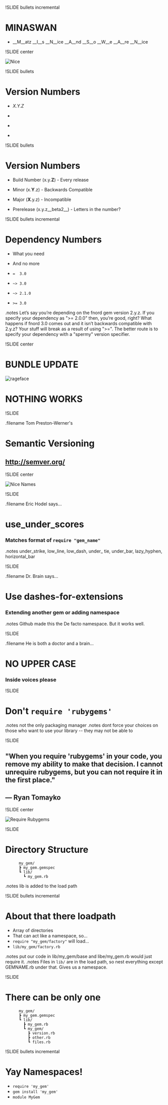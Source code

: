 !SLIDE bullets incremental

# MINASWAN
* __M__atz __I__s __N__ice __A__nd __S__o __W__e __A__re __N__ice

!SLIDE center

![Nice](matz.png)

!SLIDE bullets
# Version Numbers

 * _X.Y.Z_

 * &nbsp;

 * &nbsp;

 * &nbsp;

!SLIDE bullets
# Version Numbers

 * Build Number (x.y.__Z__) - Every release

 * Minor (x.__Y__.z) - Backwards Compatible

 * Major (__X__.y.z) - Incompatible

 * Prerelease (x.y.z__beta2__) - Letters in the number?

!SLIDE bullets incremental
# Dependency Numbers

 * What you need

 * And no more

 * `=  3.0`

 * `~> 3.0`

 * `~> 2.1.0`

 * `>= 3.0`

.notes Let’s say you’re depending on the fnord gem version 2.y.z. If you specify your dependency as ">= 2.0.0" then, you’re good, right? What happens if fnord 3.0 comes out and it isn’t backwards compatible with 2.y.z? Your stuff will break as a result of using ">=". The better route is to specify your dependency with a "spermy" version specifier.


!SLIDE center

# BUNDLE UPDATE
![rageface](ragetest.png)
# NOTHING WORKS

!SLIDE

.filename Tom Preston-Werner's
# Semantic Versioning
## http://semver.org/



!SLIDE center

![Nice Names](names.png)

!SLIDE

.filename Eric Hodel says...

# use\_under\_scores

### Matches format of `require "gem_name"`

.notes under\_strike, low\_line, low\_dash, under\_ tie, under\_bar, lazy\_hyphen, horizontal\_bar

!SLIDE

.filename Dr. Brain says...

# Use dashes-for-extensions

### Extending another gem or adding namespace

.notes Github made this the De facto namespace. But it works well.

!SLIDE

.filename He is both a doctor and a brain...

# NO UPPER CASE

### Inside voices please

!SLIDE

# Don't `require 'rubygems'`

.notes not the only packaging manager
.notes dont force your choices on those who want to use your library -- they may not be able to

!SLIDE

## "When you require 'rubygems' in your code, you remove my ability to make that decision. I cannot unrequire rubygems, but you can not require it in the first place."
## — Ryan Tomayko

!SLIDE center

![Require Rubygems](require_xzibit.png)


!SLIDE

# Directory Structure

          my_gem/
          ┣ my_gem.gemspec
          ┗ lib/
            ┗ my_gem.rb

.notes lib is added to the load path

!SLIDE bullets incremental

# About that there loadpath

 * Array of directories
 * That can act like a namespace, so...
 * `require "my_gem/factory"` will load...
 * `lib/my_gem/factory.rb`

.notes put our code in lib/my_gem/base and libe/my_gem.rb would just require it.
.notes Files in `lib/` are in the load path, so nest everything except GEMNAME.rb under that. Gives us a namespace.


!SLIDE
# There can be only one


          my_gem/
          ┣ my_gem.gemspec
          ┗ lib/
            ┣ my_gem.rb
            ┗ my_gem/
              ┣ version.rb
              ┣ other.rb
              ┗ files.rb

!SLIDE bullets incremental

# Yay Namespaces!

 * `require 'my_gem'`
 * `gem install 'my_gem'`
 * `module MyGem`

